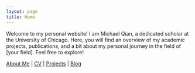 ```yaml
---
layout: page
title: Home
---
```


Welcome to my personal website! I am Michael Qian, a dedicated scholar at the University of Chicago. Here, you will find an overview of my academic projects, publications, and a bit about my personal journey in the field of [your field]. Feel free to explore!

[About Me](/aboutMe) | [CV](/cv.pdf) | [Projects](/Projects) | [Blog](/Blog)
